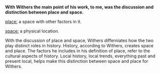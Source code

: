 <p><b>With Withers the main point of his work, to me, was the discussion and distinction between place and space.</b></p>
<p><u>place:</u> a space with other factors in it.</p>
<p><u>space:</u> a physical location.</p>
With the discussion of place and space, Withers differniates how the two play distinct roles in history. History, according to Withers,
creates space and place. The factors he includes in his definition of place, refer to the cultural aspects of history. Local history,
local trends, everything past and present local, helps make this distinction between space and place for Withers. 
